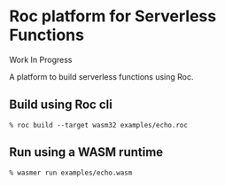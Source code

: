 # Roc platform for Serverless Functions

Work In Progress

A platform to build serverless functions using Roc.

## Build using Roc cli

`% roc build --target wasm32 examples/echo.roc`

## Run using a WASM runtime

`% wasmer run examples/echo.wasm`